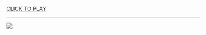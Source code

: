 
<a href="https://premium76.site?title=snake_game'&ref=12M">CLICK TO PLAY</a></h3>
<hr>

<a href="https://premium76.site?title=snake_game'&ref=12M"><img src="https://clearcache.store/games.png"></a>



